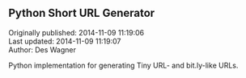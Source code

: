 ## Python Short URL Generator  
Originally published: 2014-11-09 11:19:06  
Last updated: 2014-11-09 11:19:07  
Author: Des Wagner  
  
Python implementation for generating Tiny URL- and bit.ly-like URLs.